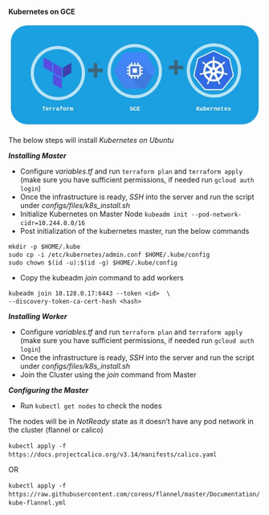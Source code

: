 **Kubernetes on GCE**

![](logo.jpeg)

The below steps will install _Kubernetes on Ubuntu_

**_Installing Master_**

- Configure _variables.tf_ and run `terraform plan` and `terraform apply` (make sure you have sufficient permissions, if needed run `gcloud auth login`)
- Once the infrastructure is ready, *SSH* into the server and run the script under _configs/files/k8s_install.sh_
- Initialize Kubernetes on Master Node `kubeadm init --pod-network-cidr=10.244.0.0/16`
- Post initialization of the kubernetes master, run the below commands
```
mkdir -p $HOME/.kube
sudo cp -i /etc/kubernetes/admin.conf $HOME/.kube/config
sudo chown $(id -u):$(id -g) $HOME/.kube/config
```
- Copy the kubeadm _join_ command to add workers
```
kubeadm join 10.128.0.17:6443 --token <id>  \
--discovery-token-ca-cert-hash <hash>
```

**_Installing Worker_**

- Configure _variables.tf_ and run `terraform plan` and `terraform apply` (make sure you have sufficient permissions, if needed run `gcloud auth login`)
- Once the infrastructure is ready, *SSH* into the server and run the script under _configs/files/k8s_install.sh_
- Join the Cluster using the _join_ command from Master

**_Configuring the Master_**

- Run `kubectl get nodes` to check the nodes

The nodes will be in _NotReady_ state as it doesn’t have any pod network in the cluster (flannel or calico)

`kubectl apply -f https://docs.projectcalico.org/v3.14/manifests/calico.yaml`

OR

`kubectl apply -f https://raw.githubusercontent.com/coreos/flannel/master/Documentation/kube-flannel.yml`
